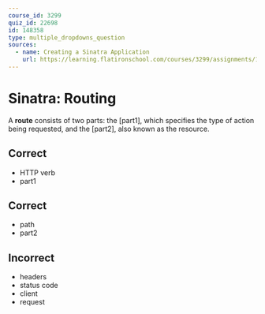 ```yaml
---
course_id: 3299
quiz_id: 22698
id: 148358
type: multiple_dropdowns_question
sources:
  - name: Creating a Sinatra Application
    url: https://learning.flatironschool.com/courses/3299/assignments/134039
---
```


# Sinatra: Routing

A **route** consists of two parts: the [part1], which specifies
the type of action being requested, and the [part2], also known as the
resource.

## Correct

- HTTP verb
- part1

## Correct

- path
- part2

## Incorrect

- headers
- status code
- client
- request
